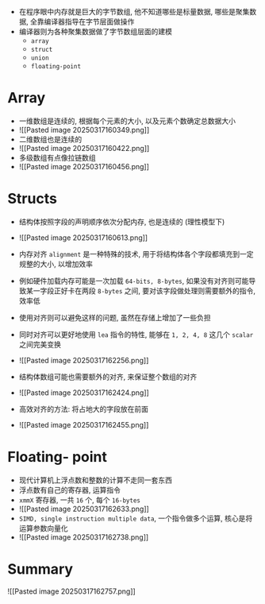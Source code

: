 - 在程序眼中内存就是巨大的字节数组, 他不知道哪些是标量数据, 哪些是聚集数据, 全靠编译器指导在字节层面做操作
- 编译器则为各种聚集数据做了字节数组层面的建模
	- `array`
	- `struct`
	- `union`
	- `floating-point`

# Array
- 一维数组是连续的, 根据每个元素的大小, 以及元素个数确定总数据大小
- ![[Pasted image 20250317160349.png]]
- 二维数组也是连续的
- ![[Pasted image 20250317160422.png]]
- 多级数组有点像拉链数组
- ![[Pasted image 20250317160456.png]]

# Structs
- 结构体按照字段的声明顺序依次分配内存, 也是连续的 (理性模型下)
- ![[Pasted image 20250317160613.png]]

- 内存对齐 `alignment` 是一种特殊的技术, 用于将结构体各个字段都填充到一定规整的大小, 以增加效率
- 例如硬件加载内存可能是一次加载 `64-bits, 8-bytes`, 如果没有对齐则可能导致某一字段正好卡在两段 `8-bytes` 之间, 要对该字段做处理则需要额外的指令, 效率低
- 使用对齐则可以避免这样的问题, 虽然在存储上增加了一些负担
- 同时对齐可以更好地使用 `lea` 指令的特性, 能够在 `1, 2, 4, 8` 这几个 `scalar` 之间完美变换
- ![[Pasted image 20250317162256.png]]
- 结构体数组可能也需要额外的对齐, 来保证整个数组的对齐
- ![[Pasted image 20250317162424.png]]
- 高效对齐的方法: 将占地大的字段放在前面
- ![[Pasted image 20250317162455.png]]

# Floating- point
- 现代计算机上浮点数和整数的计算不走同一套东西
- 浮点数有自己的寄存器, 运算指令
- `xmmX` 寄存器, 一共 `16` 个, 每个 `16-bytes`
- ![[Pasted image 20250317162633.png]]
- `SIMD, single instruction multiple data`, 一个指令做多个运算, 核心是将运算参数向量化
- ![[Pasted image 20250317162738.png]]

# Summary
![[Pasted image 20250317162757.png]]

